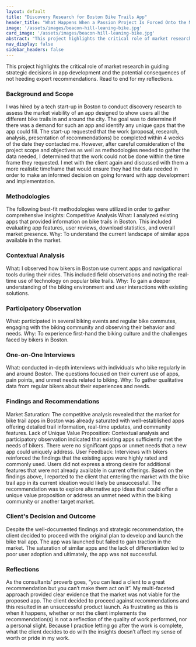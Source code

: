 ```yaml
---
layout: default
title: "Discovery Research for Boston Bike Trails App"
header_title: "What Happens When a Passion Project Is Forced Onto the Market?"
image: '/assets/images/beacon-hill-leaning-bike.jpg'
card_image: '/assets/images/beacon-hill-leaning-bike.jpg'
abstract: "This project highlights the critical role of market research in guiding strategic decisions in app development and the potential consequences of not heeding expert recommendations. Read to end for my reflections."
nav_display: false
sidebar_headers: false
---
```


This project highlights the critical role of market research in guiding strategic decisions in app development and the potential consequences of not heeding expert recommendations. Read to end for my reflections.

### **Background and Scope**

I was hired by a tech start-up in Boston to conduct discovery research to assess the market viability of an app designed to show users all the different bike trails in and around the city. The goal was to determine if there was a demand for such an app and identify any unique gaps that the app could fill. 
The start-up requested that the work (proposal, research, analysis, presentation of recommendations) be completed within 4 weeks of the date they contacted me. However, after careful consideration of the project scope and objectives as well as methodologies needed to gather the data needed, I determined that the work could not be done within the time frame they requested. I met with the client again and discussed with them a more realistic timeframe that would ensure they had the data needed in order to make an informed decision on going forward with app development and implementation.  

### **Methodologies**

The following best-fit methodologies were utilized in order to gather comprehensive insights:
Competitive Analysis
What: I analyzed existing apps that provided information on bike trails in Boston. This included evaluating app features, user reviews, download statistics, and overall market presence.
Why: To understand the current landscape of similar apps available in the market.

### **Contextual Analysis**

What: I observed how bikers in Boston use current apps and navigational tools during their rides. This included field observations and noting the real-time use of technology on popular bike trails.
Why: To gain a deeper understanding of the biking environment and user interactions with existing solutions.

### **Participatory Observation**

What: participated in several biking events and regular bike commutes, engaging with the biking community and observing their behavior and needs.
Why: To experience first-hand the biking culture and the challenges faced by bikers in Boston.

### **One-on-One Interviews**

What: conducted in-depth interviews with individuals who bike regularly in and around Boston. The questions focused on their current use of apps, pain points, and unmet needs related to biking.
Why: To gather qualitative data from regular bikers about their experiences and needs.

### **Findings and Recommendations**

Market Saturation: The competitive analysis revealed that the market for bike trail apps in Boston was already saturated with well-established apps offering detailed trail information, real-time updates, and community features.
Lack of Unique Value Proposition: Contextual analysis and participatory observation indicated that existing apps sufficiently met the needs of bikers. There were no significant gaps or unmet needs that a new app could uniquely address.
User Feedback: Interviews with bikers reinforced the findings that the existing apps were highly rated and commonly used. Users did not express a strong desire for additional features that were not already available in current offerings.
Based on the findings above, I reported to the client that entering the market with the bike trail app in its current ideation would likely be unsuccessful. The recommendation was to explore alternative app ideas that could offer a unique value proposition or address an unmet need within the biking community or another target market.

### **Client's Decision and Outcome**

Despite the well-documented findings and strategic recommendation, the client decided to proceed with the original plan to develop and launch the bike trail app. The app was launched but failed to gain traction in the market. The saturation of similar apps and the lack of differentiation led to poor user adoption and ultimately, the app was not successful.

### **Reflections**

As the consultants’ proverb goes, “you can lead a client to a great recommendation but you can’t make them act on it”. My multi-faceted approach provided clear evidence that the market was not viable for the proposed app. The client decided to proceed against recommendations and this resulted in an unsuccessful product launch. As frustrating as this is when it happens, whether or not the client implements the recommendation(s) is not a reflection of the quality of work performed, nor a personal slight. Because I practice letting go after the work is complete, what the client decides to do with the insights doesn’t affect my sense of worth or pride in my work.
